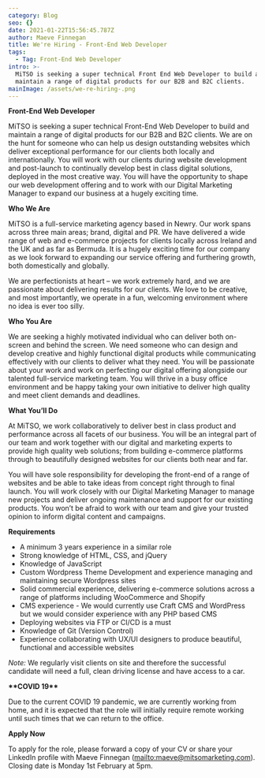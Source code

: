 ```yaml
---
category: Blog
seo: {}
date: 2021-01-22T15:56:45.787Z
author: Maeve Finnegan
title: We're Hiring - Front-End Web Developer
tags:
  - Tag: Front-End Web Developer
intro: >-
  MiTSO is seeking a super technical Front End Web Developer to build and
  maintain a range of digital products for our B2B and B2C clients. 
mainImage: /assets/we-re-hiring-.png
---
```

**Front-End Web Developer** 

MiTSO is seeking a super technical Front-End Web Developer to build and maintain a range of digital products for our B2B and B2C clients. We are on the hunt for someone who can help us design outstanding websites which deliver exceptional performance for our clients both locally and internationally. You will work with our clients during website development and post-launch to continually develop best in class digital solutions, deployed in the most creative way. You will have the opportunity to shape our web development offering and to work with our Digital Marketing Manager to expand our business at a hugely exciting time.

**Who We Are** 

MiTSO is a full-service marketing agency based in Newry. Our work spans across three main areas; brand, digital and PR. We have delivered a wide range of web and e-commerce projects for clients locally across Ireland and the UK and as far as Bermuda. It is a hugely exciting time for our company as we look forward to expanding our service offering and furthering growth, both domestically and globally.  

We are perfectionists at heart – we work extremely hard, and we are passionate about delivering results for our clients. We love to be creative, and most importantly, we operate in a fun, welcoming environment where no idea is ever too silly. 

**Who You Are**

We are seeking a highly motivated individual who can deliver both on-screen and behind the screen. We need someone who can design and develop creative and highly functional digital products while communicating effectively with our clients to deliver what they need. You will be passionate about your work and work on perfecting our digital offering alongside our talented full-service marketing team. You will thrive in a busy office environment and be happy taking your own initiative to deliver high quality and meet client demands and deadlines. 

**What You’ll Do** 

At MiTSO, we work collaboratively to deliver best in class product and performance across all facets of our business. You will be an integral part of our team and work together with our digital and marketing experts to provide high quality web solutions; from building e-commerce platforms through to beautifully designed websites for our clients both near and far. 

You will have sole responsibility for developing the front-end of a range of websites and be able to take ideas from concept right through to final launch. You will work closely with our Digital Marketing Manager to manage new projects and deliver ongoing maintenance and support for our existing products. You won’t be afraid to work with our team and give your trusted opinion to inform digital content and campaigns. 

**Requirements** 

* A minimum 3 years experience in a similar role 
* Strong knowledge of HTML, CSS, and jQuery 
* Knowledge of JavaScript 
* Custom Wordpress Theme Development and experience managing and maintaining secure Wordpress sites 
* Solid commercial experience, delivering e-commerce solutions across a range of platforms including WooCommerce and Shopify 
* CMS experience - We would currently use Craft CMS and WordPress but we would consider experience with any PHP based CMS 
* Deploying websites via FTP or CI/CD is a must 
* Knowledge of Git (Version Control) 
* Experience collaborating with UX/UI designers to produce beautiful, functional and accessible websites

_Note:_ We regularly visit clients on site and therefore the successful candidate will need a full, clean driving license and have access to a car. 

**\*\*COVID 19\*\*** 

Due to the current COVID 19 pandemic, we are currently working from home, and it is expected that the role will initially require remote working until such times that we can return to the office.  

**Apply Now** 

To apply for the role, please forward a copy of your CV or share your LinkedIn profile with Maeve Finnegan (<mailto:maeve@mitsomarketing.com>). Closing date is Monday 1st February at 5pm.
